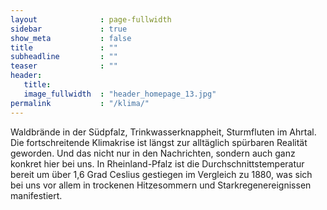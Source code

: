 ```yaml
---
layout              : page-fullwidth
sidebar             : true
show_meta           : false
title               : ""
subheadline         : ""
teaser              : ""
header:
   title: 
   image_fullwidth  : "header_homepage_13.jpg"
permalink           : "/klima/"
---
```



Waldbrände in der Südpfalz, Trinkwasserknappheit, Sturmfluten im Ahrtal.
Die fortschreitende Klimakrise ist längst zur alltäglich spürbaren Realität geworden. Und das nicht nur in den Nachrichten, sondern auch ganz konkret hier bei uns.
In Rheinland-Pfalz ist die Durchschnittstemperatur bereit um über 1,6 Grad Ceslius gestiegen im Vergleich zu 1880, was sich bei uns vor allem in trockenen Hitzesommern und Starkregenereignissen manifestiert.

